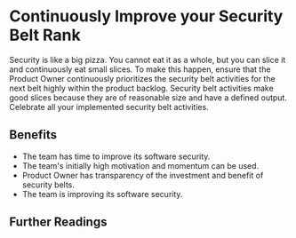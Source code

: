 # Continuously Improve your Security Belt Rank

Security is like a big pizza. You cannot eat it as a whole, but you can slice it and continuously eat small slices. To make this happen, ensure that the Product Owner continuously prioritizes the security belt activities for the next belt highly within the product backlog. Security belt activities make good slices because they are of reasonable size and have a defined output. Celebrate all your implemented security belt activities.

## Benefits

- The team has time to improve its software security.
- The team's initially high motivation and momentum can be used.
- Product Owner has transparency of the investment and benefit of security belts.
- The team is improving its software security.

## Further Readings